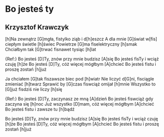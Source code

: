# Bo jesteś ty
## Krzysztof Krawczyk


[h]Na zewnątrz [G]mgła, fistylko ziąb i d[h]eszcz
A dla mnie [G]świat w[fis] ciepłym świetle [h]świec
Powietrze [G]ma fiselektryczny [h]smak
Chciałbym tak [G]trwać fisnawet tysiąc [h]lat

{Ref:}
Bo jesteś [D]Ty, znów przy mnie budzisz [A]się
Bo jesteś fisTy i wciąż czuję [h]że
Bo jesteś [D]Ty, cóż więcej mógłbym [A]chcieć
Bo jesteś fistu i proszę zostań [h]już


Ja chciałem [G]tak fiszawsze biec pod [h]wiatr
Nie liczyć d[G]ni, fisciągle zmieniać [h]twarz
Sprawić by [G]czas fiswciąż omijał [h]mnie
Wszystko to [G]już fisdziś nie liczy [h]się

{Ref:}
Bo jesteś [D]Ty, zaczynasz ze mną [A]dzień
Bo jesteś fiswciąż gdy zaczyna się [h]noc
Już wszystko [D]mam, cóż więcej mógłbym [A]chcieć
Bo jesteś fistu i zawsze tu [h]bądź

Bo jesteś [D]Ty, znów przy mnie budzisz [A]się
Bo jesteś fisTy i wciąż czuję [h]że
Bo jesteś [D]Ty, cóż więcej mógłbym [A]chcieć
Bo jesteś fistu i proszę zostań [h]już




